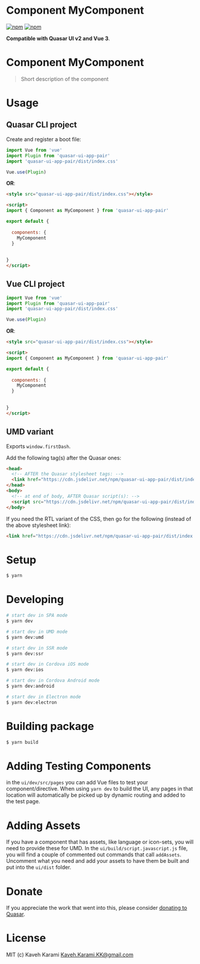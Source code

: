 # Component MyComponent

[![npm](https://img.shields.io/npm/v/quasar-ui-app-pair.svg?label=quasar-ui-app-pair)](https://www.npmjs.com/package/quasar-ui-app-pair)
[![npm](https://img.shields.io/npm/dt/quasar-ui-app-pair.svg)](https://www.npmjs.com/package/quasar-ui-app-pair)

**Compatible with Quasar UI v2 and Vue 3**.


# Component MyComponent
> Short description of the component




# Usage

## Quasar CLI project

Create and register a boot file:

```js
import Vue from 'vue'
import Plugin from 'quasar-ui-app-pair'
import 'quasar-ui-app-pair/dist/index.css'

Vue.use(Plugin)
```

**OR**:

```html
<style src="quasar-ui-app-pair/dist/index.css"></style>

<script>
import { Component as MyComponent } from 'quasar-ui-app-pair'

export default {
  
  components: {
    MyComponent
  }
  
  
}
</script>
```

## Vue CLI project

```js
import Vue from 'vue'
import Plugin from 'quasar-ui-app-pair'
import 'quasar-ui-app-pair/dist/index.css'

Vue.use(Plugin)
```

**OR**:

```html
<style src="quasar-ui-app-pair/dist/index.css"></style>

<script>
import { Component as MyComponent } from 'quasar-ui-app-pair'

export default {
  
  components: {
    MyComponent
  }
  
  
}
</script>
```

## UMD variant

Exports `window.firstDash`.

Add the following tag(s) after the Quasar ones:

```html
<head>
  <!-- AFTER the Quasar stylesheet tags: -->
  <link href="https://cdn.jsdelivr.net/npm/quasar-ui-app-pair/dist/index.min.css" rel="stylesheet" type="text/css">
</head>
<body>
  <!-- at end of body, AFTER Quasar script(s): -->
  <script src="https://cdn.jsdelivr.net/npm/quasar-ui-app-pair/dist/index.umd.min.js"></script>
</body>
```
If you need the RTL variant of the CSS, then go for the following (instead of the above stylesheet link):
```html
<link href="https://cdn.jsdelivr.net/npm/quasar-ui-app-pair/dist/index.rtl.min.css" rel="stylesheet" type="text/css">
```

# Setup
```bash
$ yarn
```

# Developing
```bash
# start dev in SPA mode
$ yarn dev

# start dev in UMD mode
$ yarn dev:umd

# start dev in SSR mode
$ yarn dev:ssr

# start dev in Cordova iOS mode
$ yarn dev:ios

# start dev in Cordova Android mode
$ yarn dev:android

# start dev in Electron mode
$ yarn dev:electron
```

# Building package
```bash
$ yarn build
```

# Adding Testing Components
in the `ui/dev/src/pages` you can add Vue files to test your component/directive. When using `yarn dev` to build the UI, any pages in that location will automatically be picked up by dynamic routing and added to the test page.

# Adding Assets
If you have a component that has assets, like language or icon-sets, you will need to provide these for UMD. In the `ui/build/script.javascript.js` file, you will find a couple of commented out commands that call `addAssets`. Uncomment what you need and add your assets to have them be built and put into the `ui/dist` folder.

# Donate
If you appreciate the work that went into this, please consider [donating to Quasar](https://donate.quasar.dev).

# License
MIT (c) Kaveh Karami <Kaveh.Karami.KK@gmail.com>
